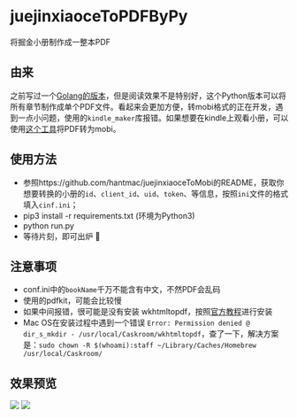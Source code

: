 # juejinxiaoceToPDFByPy
将掘金小册制作成一整本PDF
## 由来
之前写过一个[Golang的版本](https://github.com/hantmac/juejinxiaoceToMobi)，但是阅读效果不是特别好，这个Python版本可以将所有章节制作成单个PDF文件。看起来会更加方便，转mobi格式的正在开发，遇到一点小问题，使用的`kindle_maker`库报错。如果想要在kindle上观看小册，可以使用[这个工具](https://pdf2mobi.com/zh/)将PDF转为mobi。
## 使用方法
- 参照https://github.com/hantmac/juejinxiaoceToMobi的README，获取你想要转换的小册的`id`、`client_id`、`uid`、`token`、等信息，按照`ini`文件的格式填入`cinf.ini`；
- pip3 install -r requirements.txt (环境为Python3)
- python run.py 
- 等待片刻，即可出炉 🍺

## 注意事项
- conf.ini中的`bookName`千万不能含有中文，不然PDF会乱码
- 使用的pdfkit，可能会比较慢
- 如果中间报错，很可能是没有安装 wkhtmltopdf，按照[官方教程](https://github.com/JazzCore/python-pdfkit)进行安装
- Mac OS在安装过程中遇到一个错误 `Error: Permission denied @ dir_s_mkdir - /usr/local/Caskroom/wkhtmltopdf`，查了一下，解决方案是：`sudo chown -R $(whoami):staff ~/Library/Caches/Homebrew /usr/local/Caskroom/`

## 效果预览
![](https://ws2.sinaimg.cn/large/006tKfTcly1g1fi2d1z6dj31hf0u0b2a.jpg)
![](https://ws3.sinaimg.cn/large/006tKfTcly1g1fi3wlpjrj31mq0u0b29.jpg)
